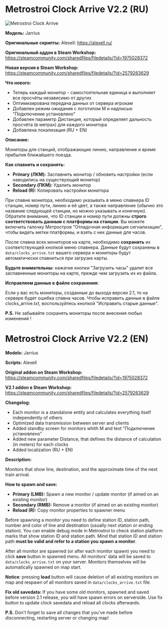 # Metrostroi Clock Arrive V2.2 (RU)

![Metrostroi Clock Arrive](http://mss.community/images/addons/metrostroi_clock_arrive_v21.jpg)

**Модель:** Jarrius

**Оригинальные скрипты:** Alexell: https://alexell.ru/

**Оригинальный аддон в Steam Workshop:** https://steamcommunity.com/sharedfiles/filedetails/?id=1975028372

**Новая версия в Steam Workshop:** https://steamcommunity.com/sharedfiles/filedetails/?id=2579263629

**Что нового:**
* Теперь каждый монитор - самостоятельная единица и выполняет все просчёты независимо от других
* Оптимизирована передача данных от сервера игрокам
* Добавлен режим ожидания с логотипом М и надписью "Подключение установлено"
* Добавлен параметр Дистанция, который определяет дальность просчёта (в метрах) для каждого монитора
* Добавлена локализация (RU + EN)

**Описание:**

Мониторы для станций, отображающие линию, направление и время прибытия ближайшего поезда.

**Как спавнить и сохранять:**

* **Primary (ЛКМ):** Заспавнить монитор / обновить настройки (если наводились на существующий монитор)
* **Secondary (ПКМ):** Удалить монитор
* **Reload (R):** Копировать настройки монитора

При спавне монитора, необходимо указывать в меню спавнера ID станции, номер пути, линию и её цвет, а также направление (обычно это название следующей станции, но можно указывать и конечную). Обратите внимание, что ID станции и номер пути должны **строго соответствовать данным с платформы на станции**. Вы можете включить галочку Метростроя "Отладочная информация сигнализации", чтобы видеть метки платформы, и взять с них данные для часов.

После спавна всех мониторов на карте, необходимо **сохранить** их соответствующей кнопкой меню спавнера. Данные будут сохранены в `data/clocks_arrive.txt` вашего сервера и мониторы будут автоматически спавниться при загрузке карты.

**Будьте внимательны:** нажатие кнопки "Загрузить часы" удалит все заспавненные мониторы на карте, прежде чем загрузить их из файла.

**Исправляем данные в файле сохранения:**

Если у вас есть мониторы, созданные до выхода версии 2.1, то на сервере будет ошибка спавна часов. Чтобы исправить данные в файле clocks_arrive.txt, воспользуйтесь кнопкой "Исправить старые данные".

**P.S.** Не забывайте сохранять мониторы после внесения любых изменений !


# Metrostroi Clock Arrive V2.2 (EN)

**Models:** Jarrius

**Scripts:** Alexell

**Original addon on Steam Workshop:** https://steamcommunity.com/sharedfiles/filedetails/?id=1975028372

**V2.1 addon в Steam Workshop:** https://steamcommunity.com/sharedfiles/filedetails/?id=2579263629

**Changelog:**
* Each monitor is a standalone entity and calculates everything itself independently of others
* Optimized data transmission between server and clients
* Added standby screen for monitors whith M and text "Подключение установлено"
* Added new parameter Distance, that defines the distance of calculation (in meters) for each clocks
* Added localization (RU + EN)

**Description:**

Monitors that show line, destination, and the approximate time of the next train arrival.

**How to spawn and save:**

* **Primary (LMB):** Spawn a new monitor / update monitor (if aimed on an existing monitor)
* **Secondary (RMB):** Remove a monitor (if aimed on an existing monitor)
* **Reload (R):** Copy monitor properties to spawner menu

Before spawning a monitor you need to define station ID, station path, number and color of line and destination (usually next station or ending station). You can enable debug mode in Metrostroi to check station platform marks that show station ID and station path. Mind that station ID and station path **must be valid and refer to a station you spawn a monitor**.

After all monitor are spawned (or after each monitor spawn) you need to click **save** button in spawned menu. All monitors' data will be saved to `data/clocks_arrive.txt` on your server. Monitors themselves will be automatically spawned on map start.

**Notice**: pressing **load** button will cause deletion of all existing monitors on map and respawn of all monitors saved in `data/clocks_arrive.txt` file.

**Fix old savedata:**
If you have some old monitors, spawned and saved before version 2.1 release, you will have spawn errors on serverside. Use fix button to update clock savedata and reload all clocks afterwards.

**P.S.** Don't forget to save all changes that you've made before disconnecting, restarting server or changing map!

